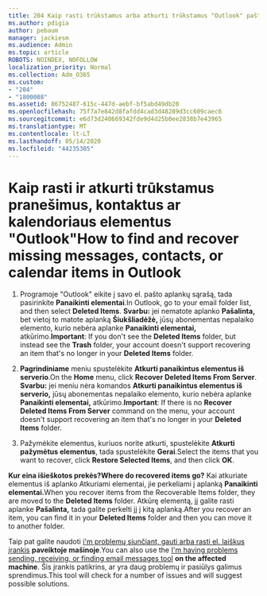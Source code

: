 ```yaml
---
title: 204 Kaip rasti trūkstamus arba atkurti trūkstamus "Outlook" paštą, kalendorių ar kontaktus
ms.author: pdigia
author: pebaum
manager: jackiesm
ms.audience: Admin
ms.topic: article
ROBOTS: NOINDEX, NOFOLLOW
localization_priority: Normal
ms.collection: Adm_O365
ms.custom:
- "204"
- "1800008"
ms.assetid: 86752487-615c-447d-aebf-bf5abd49db20
ms.openlocfilehash: 75f7a7e842d8fafdd4cad3d48289d3cc609caec6
ms.sourcegitcommit: e6d73d240669342fde9d4d25b0ee2838b7e43965
ms.translationtype: MT
ms.contentlocale: lt-LT
ms.lasthandoff: 05/14/2020
ms.locfileid: "44235305"
---
```

# <a name="how-to-find-and-recover-missing-messages-contacts-or-calendar-items-in-outlook"></a><span data-ttu-id="6c26b-102">Kaip rasti ir atkurti trūkstamus pranešimus, kontaktus ar kalendoriaus elementus "Outlook"</span><span class="sxs-lookup"><span data-stu-id="6c26b-102">How to find and recover missing messages, contacts, or calendar items in Outlook</span></span>

1. <span data-ttu-id="6c26b-103">Programoje "Outlook" eikite į savo el. pašto aplankų sąrašą, tada pasirinkite **Panaikinti elementai**.</span><span class="sxs-lookup"><span data-stu-id="6c26b-103">In Outlook, go to your email folder list, and then select **Deleted Items**.</span></span> <span data-ttu-id="6c26b-104">**Svarbu:** jei nematote aplanko **Pašalinta,** bet vietoj to matote aplanką **Šiukšliadėžė,** jūsų abonementas nepalaiko elemento, kurio nebėra aplanke **Panaikinti elementai,** atkūrimo.</span><span class="sxs-lookup"><span data-stu-id="6c26b-104">**Important**: If you don't see the **Deleted Items** folder, but instead see the **Trash** folder, your account doesn't support recovering an item that's no longer in your **Deleted Items** folder.</span></span>

2. <span data-ttu-id="6c26b-105">**Pagrindiniame** meniu spustelėkite **Atkurti panaikintus elementus iš serverio**.</span><span class="sxs-lookup"><span data-stu-id="6c26b-105">On the **Home** menu, click **Recover Deleted Items From Server**.</span></span> <span data-ttu-id="6c26b-106">**Svarbu:** jei meniu nėra komandos **Atkurti panaikintus elementus iš serverio,** jūsų abonementas nepalaiko elemento, kurio nebėra aplanke **Panaikinti elementai,** atkūrimo.</span><span class="sxs-lookup"><span data-stu-id="6c26b-106">**Important**: If there is no **Recover Deleted Items From Server** command on the menu, your account doesn't support recovering an item that's no longer in your **Deleted Items** folder.</span></span>

3. <span data-ttu-id="6c26b-107">Pažymėkite elementus, kuriuos norite atkurti, spustelėkite **Atkurti pažymėtus elementus**, tada spustelėkite **Gerai**.</span><span class="sxs-lookup"><span data-stu-id="6c26b-107">Select the items that you want to recover, click **Restore Selected Items**, and then click **OK**.</span></span>

<span data-ttu-id="6c26b-108">**Kur eina išieškotos prekės?**</span><span class="sxs-lookup"><span data-stu-id="6c26b-108">**Where do recovered items go?**</span></span> <span data-ttu-id="6c26b-109">Kai atkuriate elementus iš aplanko Atkuriami elementai, jie perkeliami į aplanką **Panaikinti elementai.**</span><span class="sxs-lookup"><span data-stu-id="6c26b-109">When you recover items from the Recoverable Items folder, they are moved to the **Deleted Items** folder.</span></span> <span data-ttu-id="6c26b-110">Atkūrę elementą, jį galite rasti aplanke **Pašalinta,** tada galite perkelti jį į kitą aplanką.</span><span class="sxs-lookup"><span data-stu-id="6c26b-110">After you recover an item, you can find it in your **Deleted Items** folder and then you can move it to another folder.</span></span>

<span data-ttu-id="6c26b-111">Taip pat galite naudoti [i'm problemų siunčiant, gauti arba rasti el. laiškus įrankis](https://aka.ms/SaRA-OutlookSendReceive) **paveiktoje mašinoje**.</span><span class="sxs-lookup"><span data-stu-id="6c26b-111">You can also use the [I'm having problems sending, receiving, or finding email messages tool](https://aka.ms/SaRA-OutlookSendReceive) **on the affected machine**.</span></span> <span data-ttu-id="6c26b-112">Šis įrankis patikrins, ar yra daug problemų ir pasiūlys galimus sprendimus.</span><span class="sxs-lookup"><span data-stu-id="6c26b-112">This tool will check for a number of issues and will suggest possible solutions.</span></span>
